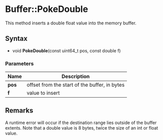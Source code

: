 # Buffer::PokeDouble #
This method inserts a double float value into the memory buffer.

## Syntax ##
- void **PokeDouble**(const uint64_t pos, const double f)

### Parameters ###
| Name | Description |
| ----- | ----- |
| **pos** | offset from the start of the buffer, in bytes |
| **f** | value to insert |

## Remarks ##
A runtime error will occur if the destination range lies outside of the buffer extents. Note that a double value is 8 bytes, twice the size of an int or float value.